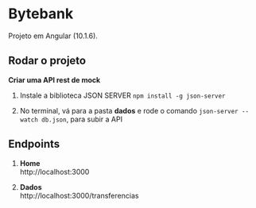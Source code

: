 # Bytebank

Projeto em Angular (10.1.6).

## Rodar o projeto  

**Criar uma API rest de mock**  

1. Instale a biblioteca JSON SERVER `npm install -g json-server`

1. No terminal, vá para a pasta **dados** e rode o comando `json-server --watch db.json`, para subir a API

## Endpoints

1. **Home**  
  http://localhost:3000

1. **Dados**  
  http://localhost:3000/transferencias
